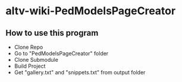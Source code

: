 # altv-wiki-PedModelsPageCreator
## How to use this program
- Clone Repo
- Go to "PedModelsPageCreator" folder
- Clone Submodule
- Build Project
- Get "gallery.txt" and "snippets.txt" from output folder
